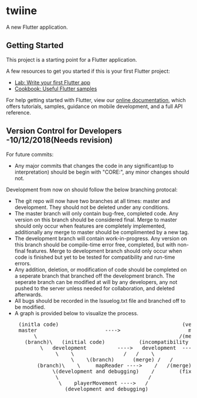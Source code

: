 # twiine

A new Flutter application.

## Getting Started

This project is a starting point for a Flutter application.

A few resources to get you started if this is your first Flutter project:

- [Lab: Write your first Flutter app](https://flutter.dev/docs/get-started/codelab)
- [Cookbook: Useful Flutter samples](https://flutter.dev/docs/cookbook)

For help getting started with Flutter, view our
[online documentation](https://flutter.dev/docs), which offers tutorials,
samples, guidance on mobile development, and a full API reference.

## Version Control for Developers -10/12/2018(Needs revision)
 
For future commits:
  * Any major commits that changes the code in any significant(up to interpretation) should be begin with "CORE:", any minor changes 	     should not.
 
Development from now on should follow the below branching protocal:
  * The git repo will now have two branches at all times: master and development. They should not be deleted under any conditions.
  * The master branch will only contain bug-free, completed code. Any version on this branch should be considered final. Merge to
    master should only occur when features are completely implemented, additionally any merge to master should be complimented by a 
    new tag.
  * The development branch will contain work-in-progress. Any version on this branch should be compile-time error free, completed,
    but with non-final features. Merge to development branch should only occur when code is finished but yet to be tested for 
    compatibility and run-time errors.
  * Any addition, deletion, or modification of code should be completed on a seperate branch that branched off the development branch.
    The seperate branch can be modified at will by any developers, any not pushed to the server unless needed for collaboration, and 
    deleted afterwards. 
  * All bugs should be recorded in the Issuelog.txt file and branched off to be modified.
  * A graph is provided below to visualize the process.

<pre>
    (initla code)										 (version 1)
	master 						----> 					   master
	     \										  	    /(merge)
      (branch)\   (initial code)   	       (incompatibility issue found)  /--->   	development/
	       \   development  	 	---->	development	 ----/	  (updated compatible code)
	            \    \			      /   /	   \		            /
                     \    \(branch)	     (merge) /   /	    \(branch)	           /(merge)
	      (branch)\    \     mapReader ---->    /   /(merge)     \	 Issue1  ---->    /
		       \(development and debugging)    /	    (fix compatibility issue)
		        \                             /
		         \    playerMovement ---->   /
		           (development and debugging)
</pre>
